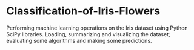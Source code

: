 # Classification-of-Iris-Flowers
Performing machine learning operations on the Iris dataset using Python SciPy libraries. Loading, summarizing and visualizing the dataset; evaluating some algorithms and making some predictions.
